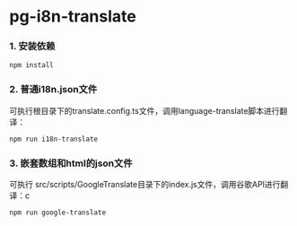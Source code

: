 # pg-i8n-translate

### 1. 安装依赖
```
npm install
```

### 2. 普通i18n.json文件
可执行根目录下的translate.config.ts文件，调用language-translate脚本进行翻译：
```
npm run i18n-translate
```

### 3. 嵌套数组和html的json文件
可执行 src/scripts/GoogleTranslate目录下的index.js文件，调用谷歌API进行翻译：c
```
npm run google-translate
```



